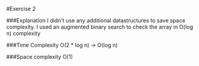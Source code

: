 #Exercise 2

###Explanation
I didn't use any additional datastructures to save space complexity.
I used an augmented binary search to check the array in O(log n) complexity

###Time Complexity
O(2 * log n) -> O(log n)

###Space complexity
O(1)